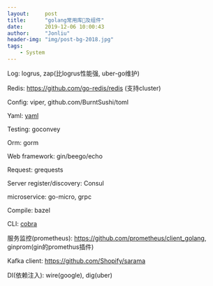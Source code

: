 ```yaml
---
layout:     post
title:      "golang常用库及组件"
date:       2019-12-06 10:00:43
author:     "Jonliu"
header-img: "img/post-bg-2018.jpg"
tags:
    - System
---
```


Log: logrus, zap(比logrus性能强, uber-go维护)

Redis: https://github.com/go-redis/redis (支持cluster)

Config: viper, github.com/BurntSushi/toml

Yaml:  [yaml](github.com/ghodss/yaml)

Testing: goconvey

Orm: gorm

Web framework: gin/beego/echo

Request: grequests

Server register/discovery: Consul

microservice: go-micro, grpc

Compile: bazel

CLI: [cobra](https://github.com/spf13/cobra)

服务监控(prometheus): https://github.com/prometheus/client_golang, ginprom(gin的promethus插件)

Kafka client: https://github.com/Shopify/sarama

DI(依赖注入): wire(google), dig(uber)